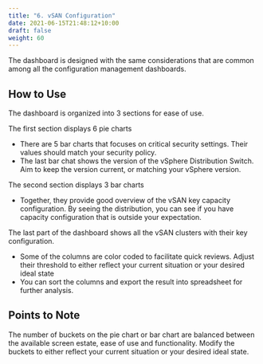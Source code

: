 ```yaml
---
title: "6. vSAN Configuration"
date: 2021-06-15T21:48:12+10:00
draft: false
weight: 60
---
```


The dashboard is designed with the same considerations that are common among all the configuration management dashboards. 

## How to Use

The dashboard is organized into 3 sections for ease of use. 

The first section displays 6 pie charts
- There are 5 bar charts that focuses on critical security settings. Their values should match your security policy.
- The last bar chat shows the version of the vSphere Distribution Switch. Aim to keep the version current, or matching your vSphere version.

The second section displays 3 bar charts
- Together, they provide good overview of the vSAN key capacity configuration. By seeing the distribution, you can see if you have capacity configuration that is outside your expectation. 

The last part of the dashboard shows all the vSAN clusters with their key configuration. 
- Some of the columns are color coded to facilitate quick reviews. Adjust their threshold to either reflect your current situation or your desired ideal state
- You can sort the columns and export the result into spreadsheet for further analysis.

## Points to Note

The number of buckets on the pie chart or bar chart are balanced between the available screen estate, ease of use and functionality. Modify the buckets to either reflect your current situation or your desired ideal state.